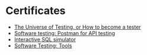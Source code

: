 # Certificates
- [The Universe of Testing, or How to become a tester](https://github.com/anastasiiaglebkina/Certificates/blob/23e5191bc2ad95d0630ddc71834bd3b5ee1548e2/The%20Universe%20of%20Testing.pdf)
- [Software testing: Postman for API testing](https://github.com/anastasiiaglebkina/Certificates/blob/23e5191bc2ad95d0630ddc71834bd3b5ee1548e2/Postman%20for%20API%20testing.pdf)
- [Interactive SQL simulator](https://github.com/anastasiiaglebkina/Certificates/blob/23e5191bc2ad95d0630ddc71834bd3b5ee1548e2/Interactive%20SQL%20simulator.pdf)  
- [Software Testing: Tools](https://github.com/aglebkina/Certificates/blob/ad8a045ce79ddfaea69a74aa0051b16d48adbc68/CertificateOfCompletion_Software%20Testing%20Tools.pdf)
